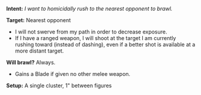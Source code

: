
**Intent:** *I want to homicidally rush to the nearest opponent to brawl.*

**Target:** Nearest opponent

- I will not swerve from my path in order to decrease exposure. 
- If I have a ranged weapon, I will shoot at the target I am currently rushing toward (instead of dashing), even if a better shot is available at a more distant target.

**Will brawl?** Always.
* Gains a Blade if given no other melee weapon.

**Setup:** A single cluster, 1" between figures
